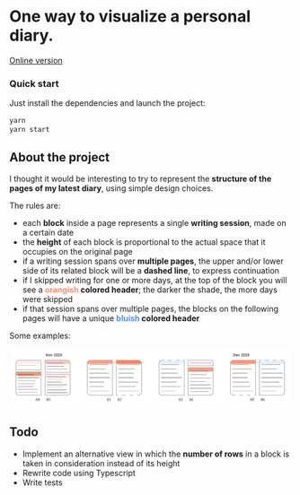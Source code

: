 # One way to visualize a personal diary.

[Online version](https://pitou.it/diary)

### Quick start

Just install the dependencies and launch the project:

```
yarn
yarn start
```

## About the project

I thought it would be interesting to try to represent the **structure of the pages of my latest diary**, using simple design choices.

The rules are:

* each <strong>block</strong> inside a page represents a single <strong>writing session</strong>, made on a certain date
* the <strong>height</strong> of each block is proportional to the actual space that it occupies on the original page
* if a writing session spans over <strong>multiple pages</strong>, the upper and/or lower side of its related block will be a <strong>dashed line</strong>, to express continuation
* if I skipped writing for one or more days, at the top of the block you will see a <strong><span style="color: #ff8c6b">orangish</span> colored header</strong>; the darker the shade, the more days were skipped
* if that session spans over multiple pages, the blocks on the following pages will have a unique <strong><span style="color: #548fff">bluish</span> colored header</strong>

Some examples:

![alt text](public/diary/example_gh.png)

## Todo

* Implement an alternative view in which the **number of rows** in a block is taken in consideration instead of its height
* Rewrite code using Typescript
* Write tests

